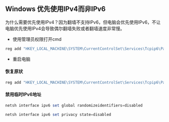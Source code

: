 ## Windows 优先使用IPv4而非IPv6
为什么需要优先使用IPv4？因为翻墙不支持IPv6，但电脑会优先使用IPv6，不让电脑优先使用IPv4会导致偶尔翻墙失败或者翻墙速度非常慢。

- 使用管理员权限打开cmd
```powershell
reg add "HKEY_LOCAL_MACHINE\SYSTEM\CurrentControlSet\Services\Tcpip6\Parameters" /v DisabledComponents /t REG_DWORD /d 0x20 /f
```
- 重启电脑

#### 恢复原状
```powershell
reg add "HKEY_LOCAL_MACHINE\SYSTEM\CurrentControlSet\Services\Tcpip6\Parameters" /v DisabledComponents /t REG_DWORD /d 0x0 /f
```

#### 禁用临时IPv6地址

```powershell
netsh interface ipv6 set global randomizeidentifiers=disabled
```

```powershell
netsh interface ipv6 set privacy state=disabled
```

